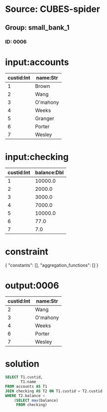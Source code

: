 # Source: CUBES-spider
## Group: small_bank_1
### ID: 0006

# input:accounts

| custid:Int | name:Str |
|---|---|
| 1 | Brown |
| 2 | Wang |
| 3 | O'mahony |
| 4 | Weeks |
| 5 | Granger |
| 6 | Porter |
| 7 | Wesley |

# input:checking

| custid:Int | balance:Dbl |
|---|---|
| 1 | 10000.0 |
| 2 | 2000.0 |
| 3 | 3000.0 |
| 4 | 7000.0 |
| 5 | 10000.0 |
| 6 | 77.0 |
| 7 | 7.0 |

# constraint

{
  "constants": [],
  "aggregation_functions": []
}

# output:0006

| custid:Int | name:Str |
|---|---|
| 2 | Wang |
| 3 | O'mahony |
| 4 | Weeks |
| 6 | Porter |
| 7 | Wesley |

# solution

```sql
SELECT T1.custid,
       T1.name
FROM accounts AS T1
JOIN checking AS T2 ON T1.custid = T2.custid
WHERE T2.balance <
    (SELECT max(balance)
     FROM checking)
```
